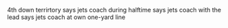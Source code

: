 4th down terrirtory says jets coach during halftime
says jets coach with the lead
says jets coach at own one-yard line

